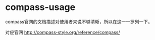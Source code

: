# compass-usage
compass官网的文档描述对使用者来说不够清晰，所以在这一一罗列一下。

对应官网 http://compass-style.org/reference/compass/
